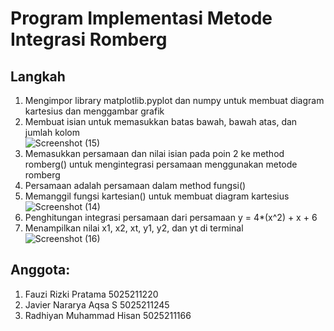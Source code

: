 # Program Implementasi Metode Integrasi Romberg

## Langkah
1. Mengimpor library matplotlib.pyplot dan numpy untuk membuat diagram kartesius dan menggambar grafik
2. Membuat isian untuk memasukkan batas bawah, bawah atas, dan jumlah kolom<br />
![Screenshot (15)](https://user-images.githubusercontent.com/97205825/209248951-3a17cd67-9766-4d6a-afa8-a7c7e26ef690.png)
3. Memasukkan persamaan dan nilai isian pada poin 2 ke method romberg() untuk mengintegrasi persamaan menggunakan metode romberg
4. Persamaan adalah persamaan dalam method fungsi()
5. Memanggil fungsi kartesian() untuk membuat diagram kartesius<br />
![Screenshot (14)](https://user-images.githubusercontent.com/97205825/209248702-1f3b53ea-7587-4814-91a1-8b0871f66e23.png)
6. Penghitungan integrasi persamaan dari persamaan y = 4*(x^2) + x + 6
7. Menampilkan nilai x1, x2, xt, y1, y2, dan yt di terminal<br />
![Screenshot (16)](https://user-images.githubusercontent.com/97205825/209248711-8f7ab7a8-aaa0-47ba-a2d5-95f10037bb58.png)

## Anggota:
1. Fauzi Rizki Pratama 5025211220
2. Javier Nararya Aqsa S 5025211245
3. Radhiyan Muhammad Hisan 5025211166
